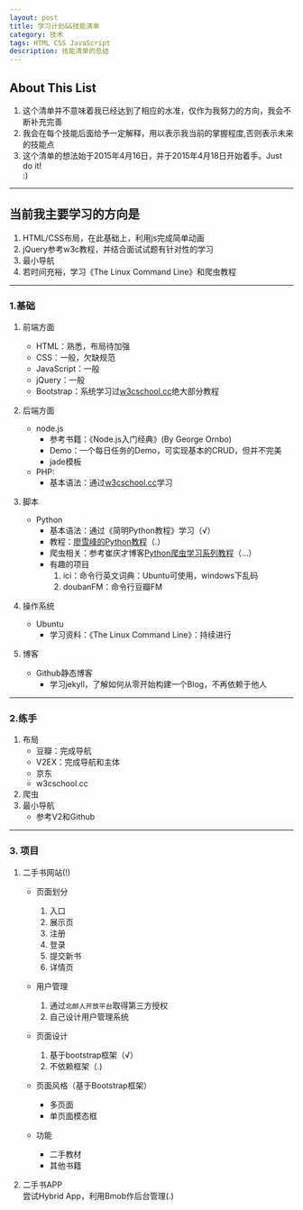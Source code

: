 ```yaml
---
layout: post
title: 学习计划&&技能清单
category: 技术
tags: HTML CSS JavaScript
description: 技能清单的总结
---
```



## About This List
1. 这个清单并不意味着我已经达到了相应的水准，仅作为我努力的方向，我会不断补充完善
2. 我会在每个技能后面给予一定解释，用以表示我当前的掌握程度,否则表示未来的技能点
3. 这个清单的想法始于2015年4月16日，并于2015年4月18日开始着手。Just do it!  
:)

---

## 当前我主要学习的方向是  
1. HTML/CSS布局，在此基础上，利用js完成简单动画  
2. jQuery参考w3c教程，并结合面试试题有针对性的学习  
3. 最小导航
4. 若时间充裕，学习《The Linux Command Line》和爬虫教程

---

### 1.基础
1. 前端方面  
	- HTML：熟悉，布局待加强
	- CSS：一般，欠缺规范
	- JavaScript：一般
	- jQuery：一般
	- Bootstrap：系统学习过[w3cschool.cc](http://www.w3cschool.cc/bootstrap/bootstrap-tutorial.html)绝大部分教程

2. 后端方面
	- node.js
		- 参考书籍：《Node.js入门经典》(By George Ornbo)
		- Demo：一个每日任务的Demo，可实现基本的CRUD，但并不完美
		- jade模板
	- PHP:
		- 基本语法：通过[w3cschool.cc](http://www.w3cschool.cc/php/php-tutorial.html)学习

3. 脚本
	- Python
		- 基本语法：通过《简明Python教程》学习（√） 
		- 教程：[廖雪峰的Python教程](http://www.liaoxuefeng.com/wiki/001374738125095c955c1e6d8bb493182103fac9270762a000)（.）
		- 爬虫相关：参考崔庆才博客[Python爬虫学习系列教程](http://cuiqingcai.com/1052.html)（...） 
		- 有趣的项目
			1. ici：命令行英文词典：Ubuntu可使用，windows下乱码
			2. doubanFM：命令行豆瓣FM

4. 操作系统
	- Ubuntu
		- 学习资料：《The Linux Command Line》：持续进行

5. 博客
	- Github静态博客
		- 学习jekyll，了解如何从零开始构建一个Blog，不再依赖于他人

---

### 2.练手

1. 布局
	- 豆瓣：完成导航
	- V2EX：完成导航和主体
	- 京东
	- w3cschool.cc
2. 爬虫
3. 最小导航
	- 参考V2和Github

---

### 3. 项目
1. 二手书网站(!)
	- 页面划分
		1. 入口
		2. 展示页
		3. 注册
		4. 登录
		5. 提交新书
		6. 详情页

	- 用户管理
		1. 通过`北邮人开放平台`取得第三方授权
		2. 自己设计用户管理系统
	- 页面设计
		1. 基于bootstrap框架（√）
		2. 不依赖框架（.)
	- 页面风格（基于Bootstrap框架）
		- 多页面
		- 单页面模态框
	- 功能
		- 二手教材
		- 其他书籍

2. 二手书APP  
	尝试Hybrid App，利用Bmob作后台管理(.)